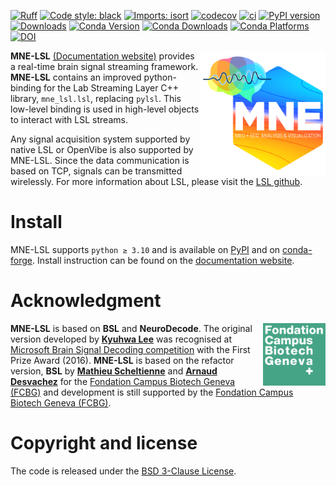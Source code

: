 [![Ruff](https://img.shields.io/endpoint?url=https://raw.githubusercontent.com/astral-sh/ruff/main/assets/badge/v2.json)](https://github.com/astral-sh/ruff)
[![Code style: black](https://img.shields.io/badge/code%20style-black-000000.svg)](https://github.com/psf/black)
[![Imports: isort](https://img.shields.io/badge/%20imports-isort-%231674b1?style=flat&labelColor=ef8336)](https://pycqa.github.io/isort/)
[![codecov](https://codecov.io/gh/mne-tools/mne-lsl/graph/badge.svg?token=Xoeh6T13qi)](https://codecov.io/gh/mne-tools/mne-lsl)
[![ci](https://github.com/mne-tools/mne-lsl/actions/workflows/ci.yaml/badge.svg?branch=main)](https://github.com/mne-tools/mne-lsl/actions/workflows/ci.yaml)
[![PyPI version](https://badge.fury.io/py/mne-lsl.svg)](https://badge.fury.io/py/mne-lsl)
[![Downloads](https://static.pepy.tech/badge/mne-lsl)](https://pepy.tech/project/mne-lsl)
[![Conda Version](https://img.shields.io/conda/vn/conda-forge/mne-lsl.svg)](https://anaconda.org/conda-forge/mne-lsl)
[![Conda Downloads](https://img.shields.io/conda/dn/conda-forge/mne-lsl.svg)](https://anaconda.org/conda-forge/mne-lsl)
[![Conda Platforms](https://img.shields.io/conda/pn/conda-forge/mne-lsl.svg)](https://anaconda.org/conda-forge/mne-lsl)
[![DOI](https://joss.theoj.org/papers/10.21105/joss.08088/status.svg)](https://doi.org/10.21105/joss.08088)

<img align="right" src="https://raw.githubusercontent.com/mne-tools/mne-lsl/main/doc/_static/logos/logo-mne-hex.svg" alt="logo" width="200"/>

**MNE-LSL** [(Documentation website)](https://mne.tools/mne-lsl)
provides a real-time brain signal streaming framework.
**MNE-LSL** contains an improved python-binding for the Lab Streaming Layer C++ library,
`mne_lsl.lsl`, replacing `pylsl`. This low-level binding is used in high-level objects
to interact with LSL streams.

Any signal acquisition system supported by native LSL or OpenVibe is also
supported by MNE-LSL. Since the data communication is based on TCP, signals can be
transmitted wirelessly. For more information about LSL, please visit the
[LSL github](https://github.com/sccn/labstreaminglayer).

# Install

MNE-LSL supports `python ≥ 3.10` and is available on
[PyPI](https://pypi.org/project/mne-lsl/) and on
[conda-forge](https://anaconda.org/conda-forge/mne-lsl).
Install instruction can be found on the
[documentation website](https://mne.tools/mne-lsl/stable/resources/install.html).

# Acknowledgment

<img align="right" src="https://raw.githubusercontent.com/mne-tools/mne-lsl/main/doc/_static/partners/FCBG.svg" width=100>

**MNE-LSL** is based on **BSL** and **NeuroDecode**. The original version developed by
[**Kyuhwa Lee**](https://github.com/dbdq) was recognised at
[Microsoft Brain Signal Decoding competition](https://github.com/dbdq/microsoft_decoding)
with the First Prize Award (2016).
**MNE-LSL** is based on the refactor version, **BSL** by
[**Mathieu Scheltienne**](https://github.com/mscheltienne) and
[**Arnaud Desvachez**](https://github.com/dnastars) for the
[Fondation Campus Biotech Geneva (FCBG)](https://github.com/fcbg-platforms) and
development is still supported by the
[Fondation Campus Biotech Geneva (FCBG)](https://fcbg.ch/).

# Copyright and license

The code is released under the
[BSD 3-Clause License](https://opensource.org/license/bsd-3-clause/).
